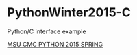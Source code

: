 # PythonWinter2015-C
Python/C interface example


[MSU CMC PYTHON 2015 SPRING](http://uneex.ru/LecturesCMC/PythonDevelopment2015)
